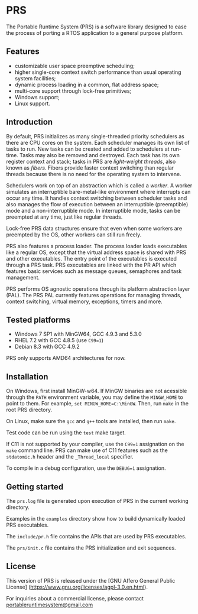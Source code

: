 PRS
===

The Portable Runtime System (PRS) is a software library designed to ease the
process of porting a RTOS application to a general purpose platform.

Features
------------

  * customizable user space preemptive scheduling;
  * higher single-core context switch performance than usual operating system
    facilities;
  * dynamic process loading in a common, flat address space;
  * multi-core support through lock-free primitives;
  * Windows support;
  * Linux support.

Introduction
------------

By default, PRS initializes as many single-threaded priority schedulers as
there are CPU cores on the system. Each scheduler manages its own list of tasks
to run. New tasks can be created and added to schedulers at run-time. Tasks may
also be removed and destroyed. Each task has its own register context and
stack; tasks in PRS are *light-weight threads*, also known as *fibers*. Fibers
provide faster context switching than regular threads because there is no need
for the operating system to intervene.

Schedulers work on top of an abstraction which is called a *worker*. A worker
simulates an interruptible bare-metal-like environment where interrupts can
occur any time. It handles context switching between scheduler tasks and also
manages the flow of execution between an interruptible (preemptible) mode and
a non-interruptible mode. In interruptible mode, tasks can be preempted at any
time, just like regular threads.

Lock-free PRS data structures ensure that even when some workers are preempted
by the OS, other workers can still run freely.

PRS also features a process loader. The process loader loads executables like
a regular OS, except that the virtual address space is shared with PRS and
other executables. The entry point of the executables is executed through a
PRS task. PRS executables are linked with the PR API which features basic
services such as message queues, semaphores and task management.

PRS performs OS agnostic operations through its platform abstraction layer
(PAL). The PRS PAL currently features operations for managing threads, context
switching, virtual memory, exceptions, timers and more. 

Tested platforms
----------------

  * Windows 7 SP1 with MinGW64, GCC 4.9.3 and 5.3.0
  * RHEL 7.2 with GCC 4.8.5 (use `C99=1`)
  * Debian 8.3 with GCC 4.9.2

PRS only supports AMD64 architectures for now.

Installation
------------

On Windows, first install MinGW-w64. If MinGW binaries are not acessible
through the `PATH` environment variable, you may define the `MINGW_HOME` to
point to them. For example, `set MINGW_HOME=C:\MinGW`. Then, run `make` in the
root PRS directory.

On Linux, make sure the `gcc` and `g++` tools are installed, then run `make`.

Test code can be run using the `test` make target.

If C11 is not supported by your compiler, use the `C99=1` assignation on the
`make` command line. PRS can make use of C11 features such as the `stdatomic.h`
header and the `_Thread_local` specifier.

To compile in a debug configuration, use the `DEBUG=1` assignation.

Getting started
---------------

The `prs.log` file is generated upon execution of PRS in the current working
directory.

Examples in the `examples` directory show how to build dynamically loaded PRS
executables.

The `include/pr.h` file contains the APIs that are used by PRS executables.

The `prs/init.c` file contains the PRS initialization and exit sequences.

License
-------

This version of PRS is released under the [GNU Affero General Public License]
(https://www.gnu.org/licenses/agpl-3.0.en.html).

For inquiries about a commercial license, please contact
[portableruntimesystem@gmail.com](mailto:portableruntimesystem@gmail.com)
